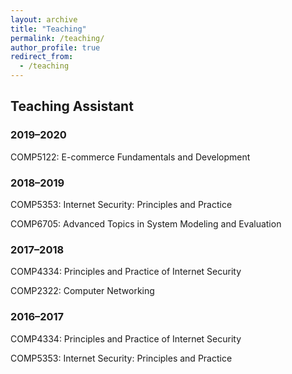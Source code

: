 ```yaml
---
layout: archive
title: "Teaching"
permalink: /teaching/
author_profile: true
redirect_from:
  - /teaching
---
```


## Teaching Assistant

### 2019–2020
COMP5122: E-commerce Fundamentals and Development				

### 2018–2019
COMP5353: Internet Security: Principles and Practice

COMP6705: Advanced Topics in System Modeling and Evaluation

### 2017–2018				
COMP4334: Principles and Practice of Internet Security				

COMP2322: Computer Networking

### 2016–2017
COMP4334: Principles and Practice of Internet Security 

COMP5353: Internet Security: Principles and Practice
 
